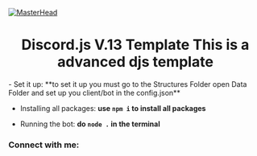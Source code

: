 [![MasterHead](https://repository-images.githubusercontent.com/40484398/e305e980-cb80-11eb-9bb9-c5d3ec013658)](https://repository-images.githubusercontent.com/40484398/e305e980-cb80-11eb-9bb9-c5d3ec013658)

<h1 align="center">Discord.js V.13 Template This is a advanced djs template</h1>
- Set it up: **to set it up you must go to the Structures Folder open Data Folder and set up you client/bot in the config.json**

- Installing all packages: **use `npm i` to install all packages**

- Running the bot: **do `node .` in the terminal**

<h3 align="left">Connect with me:</h3>
<p align="left">
</p>
